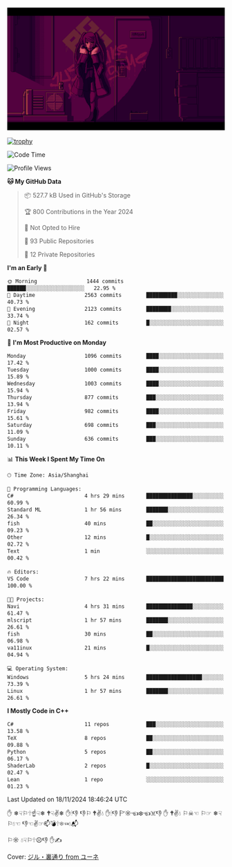 ![](imgs/main.png)

[![trophy](https://github-profile-trophy.vercel.app/?username=NeilKleistGao&theme=dracula)](https://github.com/ryo-ma/github-profile-trophy)

<!--START_SECTION:waka-->
![Code Time](http://img.shields.io/badge/Code%20Time-1%2C437%20hrs%2033%20mins-blue)

![Profile Views](http://img.shields.io/badge/Profile%20Views-0-blue)

**🐱 My GitHub Data** 

> 📦 527.7 kB Used in GitHub's Storage 
 > 
> 🏆 800 Contributions in the Year 2024
 > 
> 🚫 Not Opted to Hire
 > 
> 📜 93 Public Repositories 
 > 
> 🔑 12 Private Repositories 
 > 
**I'm an Early 🐤** 

```text
🌞 Morning                1444 commits        ██████░░░░░░░░░░░░░░░░░░░   22.95 % 
🌆 Daytime                2563 commits        ██████████░░░░░░░░░░░░░░░   40.73 % 
🌃 Evening                2123 commits        ████████░░░░░░░░░░░░░░░░░   33.74 % 
🌙 Night                  162 commits         █░░░░░░░░░░░░░░░░░░░░░░░░   02.57 % 
```
📅 **I'm Most Productive on Monday** 

```text
Monday                   1096 commits        ████░░░░░░░░░░░░░░░░░░░░░   17.42 % 
Tuesday                  1000 commits        ████░░░░░░░░░░░░░░░░░░░░░   15.89 % 
Wednesday                1003 commits        ████░░░░░░░░░░░░░░░░░░░░░   15.94 % 
Thursday                 877 commits         ███░░░░░░░░░░░░░░░░░░░░░░   13.94 % 
Friday                   982 commits         ████░░░░░░░░░░░░░░░░░░░░░   15.61 % 
Saturday                 698 commits         ███░░░░░░░░░░░░░░░░░░░░░░   11.09 % 
Sunday                   636 commits         ███░░░░░░░░░░░░░░░░░░░░░░   10.11 % 
```


📊 **This Week I Spent My Time On** 

```text
🕑︎ Time Zone: Asia/Shanghai

💬 Programming Languages: 
C#                       4 hrs 29 mins       ███████████████░░░░░░░░░░   60.99 % 
Standard ML              1 hr 56 mins        ███████░░░░░░░░░░░░░░░░░░   26.34 % 
fish                     40 mins             ██░░░░░░░░░░░░░░░░░░░░░░░   09.23 % 
Other                    12 mins             █░░░░░░░░░░░░░░░░░░░░░░░░   02.72 % 
Text                     1 min               ░░░░░░░░░░░░░░░░░░░░░░░░░   00.42 % 

🔥 Editors: 
VS Code                  7 hrs 22 mins       █████████████████████████   100.00 % 

🐱‍💻 Projects: 
Navi                     4 hrs 31 mins       ███████████████░░░░░░░░░░   61.47 % 
mlscript                 1 hr 57 mins        ███████░░░░░░░░░░░░░░░░░░   26.61 % 
fish                     30 mins             ██░░░░░░░░░░░░░░░░░░░░░░░   06.98 % 
va11inux                 21 mins             █░░░░░░░░░░░░░░░░░░░░░░░░   04.94 % 

💻 Operating System: 
Windows                  5 hrs 24 mins       ██████████████████░░░░░░░   73.39 % 
Linux                    1 hr 57 mins        ███████░░░░░░░░░░░░░░░░░░   26.61 % 
```

**I Mostly Code in C++** 

```text
C#                       11 repos            ███░░░░░░░░░░░░░░░░░░░░░░   13.58 % 
TeX                      8 repos             ██░░░░░░░░░░░░░░░░░░░░░░░   09.88 % 
Python                   5 repos             ██░░░░░░░░░░░░░░░░░░░░░░░   06.17 % 
ShaderLab                2 repos             █░░░░░░░░░░░░░░░░░░░░░░░░   02.47 % 
Lean                     1 repo              ░░░░░░░░░░░░░░░░░░░░░░░░░   01.23 % 
```




 Last Updated on 18/11/2024 18:46:24 UTC
<!--END_SECTION:waka-->

✋ ❄☟⚐🕆☝☟❄ 🕈☟✌❄ ✋🕯👎 👎⚐ 🕈✌💧 ✋🕯👎 🏱☼☜❄☜☠👎 ✋ 🕈✌💧 ⚐☠☜ ⚐☞ ❄☟⚐💧☜ 👎☜✌☞📫💣🕆❄☜💧📬

⚐☼ 💧☟⚐🕆☹👎 ✋✍

Cover: [ジル・裏通り from ユーネ](https://www.pixiv.net/artworks/62127066)
